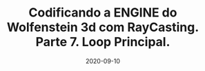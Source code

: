 ---
layout: page
title: "Codificando a ENGINE do Wolfenstein 3d com RayCasting. Parte 7. Loop Principal."
date: 2020-09-10
type: video
description: Neste vídeo eu explico sobre o loop principal da engine e adiciono no código o loop que vai calcular os raios e fazer os desenhos na tela.
entry_number: 100
youtube_video_id: TZi2oViVRMI
repository: 0100-engine-de-raycasting-parte7
has_code: false
has_p5: true
p5_code_id: 4kACdwyH1
tags: [Wolfenstein 3D, Raycasting, Loop Principal]
playlists: [Engine de Raycasting]
permalink: /engine-raycasting-parte7/
---